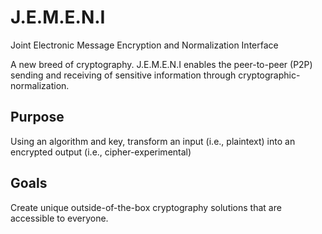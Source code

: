# J.E.M.E.N.I

Joint Electronic Message Encryption and Normalization Interface

A new breed of cryptography. J.E.M.E.N.I enables the peer-to-peer (P2P) sending and receiving of sensitive information through cryptographic-normalization.

## Purpose

Using an algorithm and key, transform an input (i.e., plaintext) into an encrypted output (i.e., cipher-experimental)

## Goals

Create unique outside-of-the-box cryptography solutions that are accessible to everyone.
